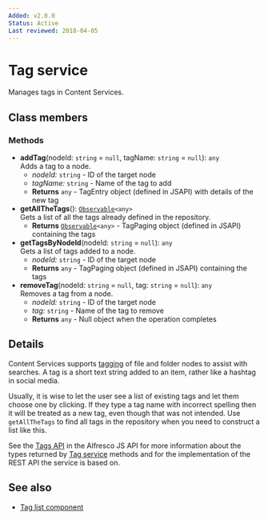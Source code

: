 ```yaml
---
Added: v2.0.0
Status: Active
Last reviewed: 2018-04-05
---
```


# Tag service

Manages tags in Content Services.

## Class members

### Methods

-   **addTag**(nodeId: `string` = `null`, tagName: `string` = `null`): `any`<br/>
    Adds a tag to a node.
    -   _nodeId:_ `string`  - ID of the target node
    -   _tagName:_ `string`  - Name of the tag to add
    -   **Returns** `any` - TagEntry object (defined in JSAPI) with details of the new tag
-   **getAllTheTags**(): [`Observable`](http://reactivex.io/documentation/observable.html)`<any>`<br/>
    Gets a list of all the tags already defined in the repository.
    -   **Returns** [`Observable`](http://reactivex.io/documentation/observable.html)`<any>` - TagPaging object (defined in JSAPI) containing the tags
-   **getTagsByNodeId**(nodeId: `string` = `null`): `any`<br/>
    Gets a list of tags added to a node.
    -   _nodeId:_ `string`  - ID of the target node
    -   **Returns** `any` - TagPaging object (defined in JSAPI) containing the tags
-   **removeTag**(nodeId: `string` = `null`, tag: `string` = `null`): `any`<br/>
    Removes a tag from a node.
    -   _nodeId:_ `string`  - ID of the target node
    -   _tag:_ `string`  - Name of the tag to remove
    -   **Returns** `any` - Null object when the operation completes

## Details

Content Services supports
[tagging](http://docs.alfresco.com/5.2/tasks/site-content-tag.html)
of file and folder nodes to assist with searches. A tag is a short
text string added to an item, rather like a hashtag in social media.

Usually, it is wise to let the user see a list of existing tags and let
them choose one by clicking. If they type a tag name with incorrect spelling
then it will be treated as a new tag, even though that was not intended.
Use `getAllTheTags` to find all tags in the repository when you need to
construct a list like this.

See the
[Tags API](https://github.com/Alfresco/alfresco-js-api/blob/master/src/alfresco-core-rest-api/docs/TagsApi.md)
in the Alfresco JS API for more information about the types returned by [Tag
service](../content-services/tag.service.md) methods and for the implementation of the REST API the service is
based on.

## See also

-   [Tag list component](tag-list.component.md)
